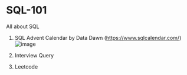 # SQL-101
All about SQL

1. SQL Advent Calendar by Data Dawn (https://www.sqlcalendar.com/)
![image](https://github.com/user-attachments/assets/451e178e-07f9-4c89-a27e-e91be63fbd0a)

2. Interview Query

3. Leetcode
